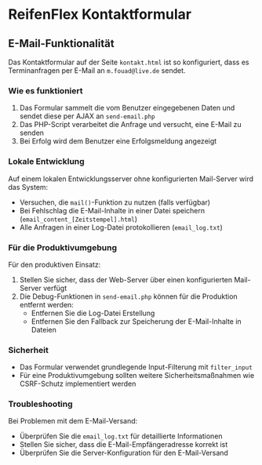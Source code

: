 # ReifenFlex Kontaktformular

## E-Mail-Funktionalität

Das Kontaktformular auf der Seite `kontakt.html` ist so konfiguriert, dass es Terminanfragen per E-Mail an `m.fouad@live.de` sendet.

### Wie es funktioniert

1. Das Formular sammelt die vom Benutzer eingegebenen Daten und sendet diese per AJAX an `send-email.php`
2. Das PHP-Script verarbeitet die Anfrage und versucht, eine E-Mail zu senden
3. Bei Erfolg wird dem Benutzer eine Erfolgsmeldung angezeigt

### Lokale Entwicklung

Auf einem lokalen Entwicklungsserver ohne konfigurierten Mail-Server wird das System:

- Versuchen, die `mail()`-Funktion zu nutzen (falls verfügbar)
- Bei Fehlschlag die E-Mail-Inhalte in einer Datei speichern (`email_content_[Zeitstempel].html`)
- Alle Anfragen in einer Log-Datei protokollieren (`email_log.txt`)

### Für die Produktivumgebung

Für den produktiven Einsatz:

1. Stellen Sie sicher, dass der Web-Server über einen konfigurierten Mail-Server verfügt
2. Die Debug-Funktionen in `send-email.php` können für die Produktion entfernt werden:
   - Entfernen Sie die Log-Datei Erstellung
   - Entfernen Sie den Fallback zur Speicherung der E-Mail-Inhalte in Dateien

### Sicherheit

- Das Formular verwendet grundlegende Input-Filterung mit `filter_input`
- Für eine Produktivumgebung sollten weitere Sicherheitsmaßnahmen wie CSRF-Schutz implementiert werden

### Troubleshooting

Bei Problemen mit dem E-Mail-Versand:

- Überprüfen Sie die `email_log.txt` für detaillierte Informationen
- Stellen Sie sicher, dass die E-Mail-Empfängeradresse korrekt ist
- Überprüfen Sie die Server-Konfiguration für den E-Mail-Versand
